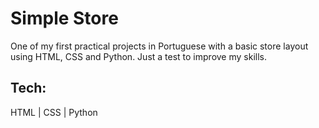 # Simple Store
 One of my first practical projects in Portuguese with a basic store layout using HTML, CSS and Python. Just a test to improve my skills.

## Tech:
HTML | CSS | Python
